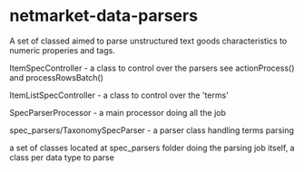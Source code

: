 # netmarket-data-parsers
A set of classed aimed to parse unstructured text goods characteristics to numeric properies and tags.

ItemSpecController - a class to control over the parsers
see actionProcess() and processRowsBatch()

ItemListSpecController - a class to control over the 'terms' 

SpecParserProcessor - a main processor doing all the job

spec_parsers/TaxonomySpecParser - a parser class handling terms parsing

a set of classes located at spec_parsers folder doing the parsing job itself, a class per data type to parse
